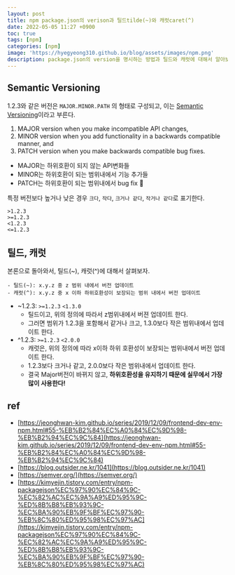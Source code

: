 ```yaml
---
layout: post
title: npm package.json의 verison과 틸드tilde(~)와 캐럿caret(^)
date: 2022-05-05 11:27 +0900
toc: true
tags: [npm]
categories: [npm]
image: 'https://hyegyeong310.github.io/blog/assets/images/npm.png'
description: package.json의 version을 명시하는 방법과 틸드와 캐럿에 대해서 알아보자
---
```


## Semantic Versioning

1.2.3와 같은 버전은 `MAJOR.MINOR.PATH` 의 형태로 구성되고, 이는 [Semantic Versioning](https://semver.org/)이라고 부른다. 

1. MAJOR version when you make incompatible API changes,
2. MINOR version when you add functionality in a backwards compatible manner, and
3. PATCH version when you make backwards compatible bug fixes.



- MAJOR는 하위호환이 되지 않는 API변화들
- MINOR는 하위호환이 되는 범위내에서 기능 추가들
- PATCH는 하위호환이 되는 범위내에서 bug fix 🐞



특정 버전보다 높거나 낮은 경우 `크다`, `작다`, `크거나 같다`, `작거나 같다`로 표기한다.

```
>1.2.3
>=1.2.3
<1.2.3
<=1.2.3
```





## 틸드, 캐럿

본론으로 돌아와서, 틸드(~), 캐럿(^)에 대해서 살펴보자. 
```
- 틸드(~): x.y.z 중 z 범위 내에서 버전 업데이트
- 캐럿(^): x.y.z 중 x 이하 하위호환성이 보장되는 범위 내에서 버전 업데이트
```


- ~1.2.3: `>=1.2.3`    `<1.3.0` 
  - 틸드이고, 위의 정의에 따라서 z범위내에서 버젼 업데이트 한다. 
  - 그러면 범위가 1.2.3을 포함해서 같거나 크고, 1.3.0보다 작은 범위내에서 업데이트 한다. 
- ^1.2.3: `>=1.2.3`  `<2.0.0`
  - 캐럿은, 위의 정의에 따라 x이하 하위 호환성이 보장되는 범위내에서 버전 업데이트 한다. 
  - 1.2.3보다 크거나 같고, 2.0.0보다 작은 범위내에서 업데이트 한다. 
  - 결국 Major버전이 바뀌지 않고, **하위호환성을 유지하기 때문에 실무에서 가장 많이 사용한다!**







## ref

- [https://jeonghwan-kim.github.io/series/2019/12/09/frontend-dev-env-npm.html#55-%EB%B2%84%EC%A0%84%EC%9D%98-%EB%B2%94%EC%9C%84](https://jeonghwan-kim.github.io/series/2019/12/09/frontend-dev-env-npm.html#55-%EB%B2%84%EC%A0%84%EC%9D%98-%EB%B2%94%EC%9C%84)
- [https://blog.outsider.ne.kr/1041](https://blog.outsider.ne.kr/1041)
- [https://semver.org/](https://semver.org/)
- [https://kimyejin.tistory.com/entry/npm-packagejson%EC%97%90%EC%84%9C-%EC%82%AC%EC%9A%A9%ED%95%9C-%ED%8B%B8%EB%93%9C-%EC%BA%90%EB%9F%BF%EC%97%90-%EB%8C%80%ED%95%98%EC%97%AC](https://kimyejin.tistory.com/entry/npm-packagejson%EC%97%90%EC%84%9C-%EC%82%AC%EC%9A%A9%ED%95%9C-%ED%8B%B8%EB%93%9C-%EC%BA%90%EB%9F%BF%EC%97%90-%EB%8C%80%ED%95%98%EC%97%AC)
